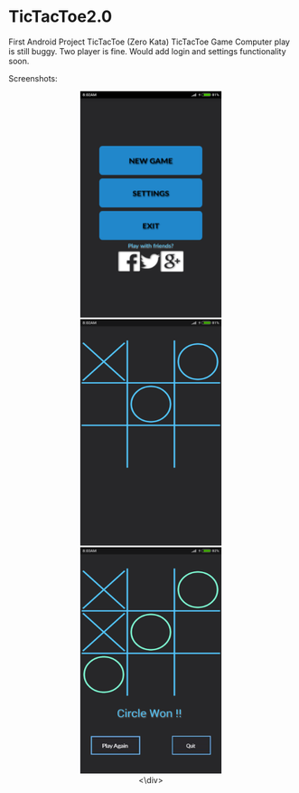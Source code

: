 # TicTacToe2.0
First Android Project TicTacToe (Zero Kata)
TicTacToe Game Computer play is still buggy. Two player is fine.
Would add login and settings functionality soon.

Screenshots:
<div>
<center>
<img src='/1.png' width='250' height='400'> </br>
<img src='/2.png' width='250' height='400'> </br>
<img src='/3.png' width='250' height='400'> </br>
<center>
<\div>
